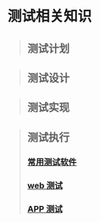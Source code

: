 # 测试相关知识

>## 测试计划

>## 测试设计

>## 测试实现

>## 测试执行
>### [常用测试软件](/test_software_knowledge/)
>### [web 测试](./test_operation.md)
>### [APP 测试](/app_knowledge/) 



